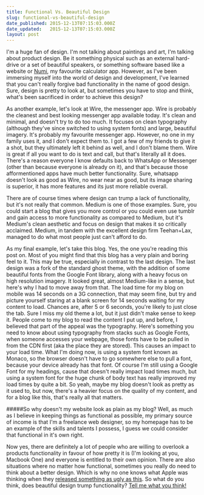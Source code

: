```yaml
---
title: Functional Vs. Beautiful Design
slug: functional-vs-beautiful-design
date_published: 2015-12-13T07:15:03.000Z
date_updated:   2015-12-13T07:15:03.000Z
layout: post
---
```


I'm a huge fan of design. I'm not talking about paintings and art, I'm talking about product design. Be it something physical such as an external hard-drive or a set of beautiful speakers, or something software based like a website or [Numi](http://numi.io/), my favourite calculator app. However, as I've been immersing myself into the world of design and development, I've learned that you can't really forgive bad functionality in the name of good design. Sure, design is pretty to look at, but sometimes you have to stop and think, what's been sacrificed in order to achieve this design? 

As another example, let's look at Wire, the messenger app. Wire is probably the cleanest and best looking messenger app available today. It's clean and minimal, and doesn't try to do too much. It focuses on clean typography (although they've since switched to using system fonts) and large, beautiful imagery. It's probably my favourite messenger app. However, no one in my family uses it, and I don't expect them to. I got a few of my friends to give it a shot, but they ultimately left it behind as well, and I don't blame them. Wire is great if all you want to do is text and call, but that's literally all it does. There's a reason everyone I know defaults back to WhatsApp or Messenger (other than because everyone is already on it), and that's because those afformentioned apps have much better functionality. Sure, whatsapp doesn't look as good as Wire, no wear near as good, but its image sharing is superior, it has more features and its just more reliable overall. 

There are of course times where design can trump a lack of functionality, but it's not really that common. Medium is one of those examples. Sure, you could start a blog that gives you more control or you could even use tumblr and gain access to more functionality as compared to Medium, but it's Medium's clean aesthetic and focus on design that makes it so critically acclaimed. Medium, in tandem with the excellent design firm Teehan+Lax, managed to do what most people just can't afford to do. 

As my final example, let's take this blog. Yes, the one you're reading this post on. Most of you might find that this blog has a very plain and boring feel to it. This may be true, especially in contrast to the last design. The last design was a fork of the standard ghost theme, with the addition of some beautiful fonts from the Google Font library, along with a heavy focus on high resolution imagery. It looked great, almost Medium-like in a sense, but here's why I had to move away from that. The load time for my blog on mobile was 14 seconds on a 3G connection, that may seem fine, but try and picture yourself staring at a blank screen for 14 seconds waiting for my content to load. Chances are, after 5 or 6 seconds, you're likely to just close the tab. Sure I miss my old theme a lot, but it just didn't make sense to keep it. People come to my blog to read the content I put up, and before, I believed that part of the appeal was the typography. Here's something you need to know about using typography from stacks such as Google Fonts, when someone accesses your webpage, those fonts have to be pulled in from the CDN first (aka the place they are stored). This causes an impact to your load time. What I'm doing now, is using a system font known as Monaco, so the browser doesn't have to go somewhere else to pull a font, because your device already has that font. Of course I'm still using a Google Font for my headings, cause that doesn't really impact load times much, but using a system font for the huge chunk of body text has really improved my load times by quite a bit. So yeah, maybe my blog doesn't look as pretty as it used to, but now, there's a heavier focus on the quality of my content, and for a blog like this, that's really all that matters. 

#####So why doesn't my website look as plain as my blog?
Well, as much as I believe in keeping things as functional as possible, my primary source of income is that I'm a freelance web designer, so my homepage has to be an example of the skills and talents I possess, I guess we could consider that functional in it's own right. 

Now yes, there are definitely a lot of people who are willing to overlook a products functionality in favour of how pretty it is (I'm looking at you, Macbook One) and everyone is entitled to their own opinion.  There are also situations where no matter how functional, sometimes you really do need to think about a better design. Which is why no one knows what Apple was thinking when they [released something as ugly as this](http://www.theverge.com/2015/12/8/9867996/apple-smart-battery-case-iphone-6-6s-hands-on). So what do you think, does beautiful design trump functionality? [Tell me what you think!](http://twitter.com/snazzyham)
